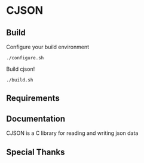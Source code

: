 # CJSON

## Build
Configure your build environment
```
./configure.sh
```
Build cjson!
```
./build.sh
```
## Requirements

## Documentation
CJSON is a C library for reading and writing json data

## Special Thanks
